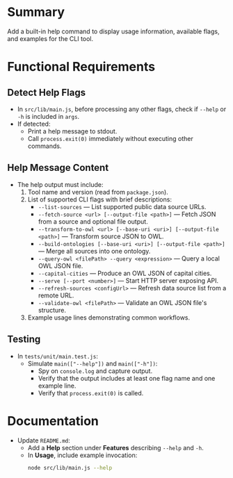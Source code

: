 # Summary
Add a built-in help command to display usage information, available flags, and examples for the CLI tool.

# Functional Requirements

## Detect Help Flags
- In `src/lib/main.js`, before processing any other flags, check if `--help` or `-h` is included in `args`.
- If detected:
  - Print a help message to stdout.
  - Call `process.exit(0)` immediately without executing other commands.

## Help Message Content
- The help output must include:
  1. Tool name and version (read from `package.json`).
  2. List of supported CLI flags with brief descriptions:
     - `--list-sources` — List supported public data source URLs.
     - `--fetch-source <url> [--output-file <path>]` — Fetch JSON from a source and optional file output.
     - `--transform-to-owl <url> [--base-uri <uri>] [--output-file <path>]` — Transform source JSON to OWL.
     - `--build-ontologies [--base-uri <uri>] [--output-file <path>]` — Merge all sources into one ontology.
     - `--query-owl <filePath> --query <expression>` — Query a local OWL JSON file.
     - `--capital-cities` — Produce an OWL JSON of capital cities.
     - `--serve [--port <number>]` — Start HTTP server exposing API.
     - `--refresh-sources <configUrl>` — Refresh data source list from a remote URL.
     - `--validate-owl <filePath>` — Validate an OWL JSON file's structure.
  3. Example usage lines demonstrating common workflows.

## Testing
- In `tests/unit/main.test.js`:
  - Simulate `main(["--help"])` and `main(["-h"])`:
    - Spy on `console.log` and capture output.
    - Verify that the output includes at least one flag name and one example line.
    - Verify that `process.exit(0)` is called.

# Documentation
- Update `README.md`:
  - Add a **Help** section under **Features** describing `--help` and `-h`.
  - In **Usage**, include example invocation:
    ```bash
    node src/lib/main.js --help
    ```